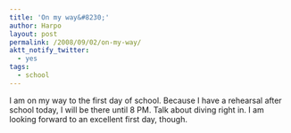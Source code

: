 ```yaml
---
title: 'On my way&#8230;'
author: Harpo
layout: post
permalink: /2008/09/02/on-my-way/
aktt_notify_twitter:
  - yes
tags:
  - school
---
```

I am on my way to the first day of school. Because I have a rehearsal after school today, I will be there until 8 PM. Talk about diving right in. I am looking forward to an excellent first day, though.
